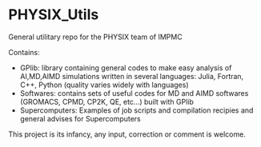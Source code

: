 # PHYSIX_Utils

General utilitary repo for the PHYSIX team of IMPMC

Contains:
- GPlib: library containing general codes to make easy analysis of AI,MD,AIMD simulations written in several languages: Julia, Fortran, C++, Python (quality varies widely with languages)
- Softwares: contains sets of useful codes for MD and AIMD softwares (GROMACS, CPMD, CP2K, QE, etc...) built with GPlib
- Supercomputers: Examples of job scripts and compilation recipies and general advises for Supercomputers

This project is its infancy, any input, correction or comment is welcome. 
